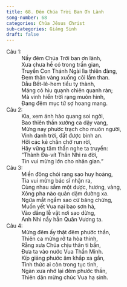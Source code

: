 ```yaml
---
title: 68. Đêm Chúa Trời Ban Ơn Lành
song-number: 68
categories: Chúa Jêsus Christ
sub-categories: Giáng Sinh
draft: false
---
```

<dl><dt>Câu 1:</dt><dd data-verse="1">Nầy đêm Chúa Trời ban ơn lành, <br/>Xưa chưa hề có trong trần gian, <br/>Truyền Con Thánh Ngài lìa thiên đàng, <br/>Đem thân vàng xuống cõi lầm than. <br/>Dẫu Bết-lê-hem tiểu ty thành, <br/>Máng cỏ hiu quạnh chiên quanh ràn; <br/>Mà vinh hiển trời rạng muôn hình, <br/>Đang đêm mục tử sợ hoang mang. </dd><dt>Câu 2:</dt><dd data-verse="2">Kìa, xem ánh hào quang soi ngời, <br/>Bao thiên thần xướng ca dậy vang, <br/>Mừng nay phước trạch cho muôn người, <br/>Vinh danh trời, đất được bình an. <br/>Hỡi các kẻ chăn chớ run rời, <br/>Hãy vững tâm thần nghe ta truyền: <br/>“Thành Đa-vít Thần Nhi ra đời, <br/>Tin vui mừng lớn cho nhân gian.” </dd><dt>Câu 3:</dt><dd data-verse="3">Miền đông chói rạng sao huy hoàng, <br/>Tia vui mừng bác sĩ nhận ra, <br/>Cùng nhau sắm một dược, hương, vàng, <br/>Xông pha nào quản dặm đường xa. <br/>Ngửa mắt ngắm sao cứ băng chừng, <br/>Muốn yết Vua nại bao sơn hà, <br/>Vào dâng lễ vật nơi sao dừng, <br/>Anh Nhi nầy hẳn Quân Vương ta. </dd><dt>Câu 4:</dt><dd data-verse="4">Mừng đêm ấy thật đêm phước thần, <br/>Thiên ca mừng rỡ ta hòa thinh, <br/>Rằng xưa Chúa chịu thân ti bần, <br/>Đưa ta vào nước Vua Thần Minh. <br/>Kíp giảng phước âm khắp xa gần, <br/>Tỉnh thức ai còn trong tục tình, <br/>Ngàn xưa nhớ lại đêm phước thần, <br/>Thiên dân mừng chúc Vua hạ sinh. </dd></dl>